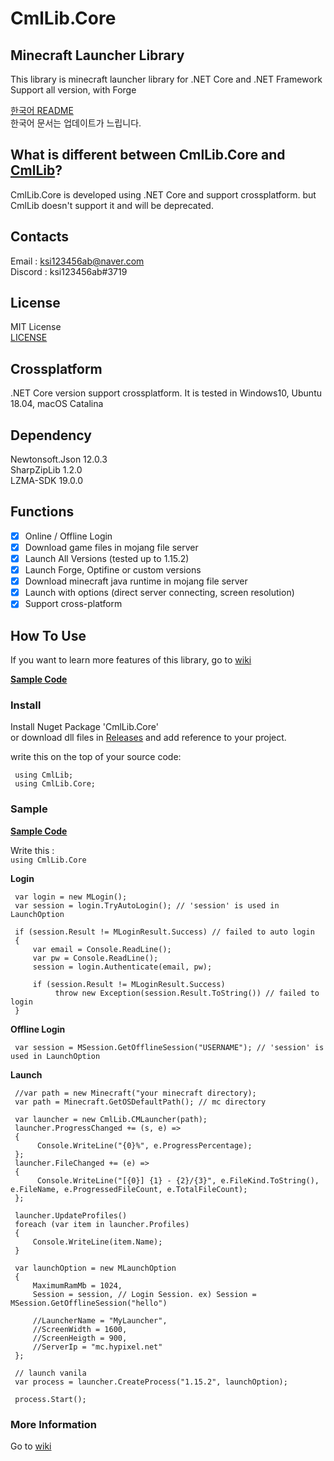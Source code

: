 ﻿# CmlLib.Core

## Minecraft Launcher Library

This library is minecraft launcher library for .NET Core and .NET Framework  
Support all version, with Forge

[한국어 README](https://github.com/AlphaBs/CmlLib.Core/blob/master/docs/README-kr.md)  
한국어 문서는 업데이트가 느립니다.

## What is different between CmlLib.Core and [CmlLib](https://github.com/AlphaBs/MinecraftLauncherLibrary)?
CmlLib.Core is developed using .NET Core and support crossplatform. but CmlLib doesn't support it and will be deprecated.

## Contacts

Email : ksi123456ab@naver.com  
Discord : ksi123456ab#3719

## License

MIT License  
[LICENSE](https://github.com/AlphaBs/CmlLib.Core/blob/master/LICENSE)

## Crossplatform

.NET Core version support crossplatform. It is tested in Windows10, Ubuntu 18.04, macOS Catalina

## Dependency

Newtonsoft.Json 12.0.3  
SharpZipLib 1.2.0  
LZMA-SDK 19.0.0  

## Functions

-   [x] Online / Offline Login
-   [x] Download game files in mojang file server
-   [x] Launch All Versions (tested up to 1.15.2)
-   [x] Launch Forge, Optifine or custom versions
-   [x] Download minecraft java runtime in mojang file server
-   [x] Launch with options (direct server connecting, screen resolution)
-   [x] Support cross-platform

## How To Use

If you want to learn more features of this library, go to [wiki](https://github.com/AlphaBs/CmlLib.Core/wiki)

**[Sample Code](https://github.com/AlphaBs/CmlLib.Core/wiki/Sample-Code)**

### **Install**

Install Nuget Package 'CmlLib.Core'  
or download dll files in [Releases](https://github.com/AlphaBs/CmlLib.Core/releases) and add reference to your project.

write this on the top of your source code:

     using CmlLib;
     using CmlLib.Core;

### **Sample**

**[Sample Code](https://github.com/AlphaBs/CmlLib.Core/wiki/Sample-Code)**

Write this :      
`using CmlLib.Core`

**Login**

     var login = new MLogin();
     var session = login.TryAutoLogin(); // 'session' is used in LaunchOption

     if (session.Result != MLoginResult.Success) // failed to auto login
     {
         var email = Console.ReadLine();
         var pw = Console.ReadLine();
         session = login.Authenticate(email, pw);

         if (session.Result != MLoginResult.Success)
              throw new Exception(session.Result.ToString()) // failed to login
     }

**Offline Login**

     var session = MSession.GetOfflineSession("USERNAME"); // 'session' is used in LaunchOption

**Launch**

     //var path = new Minecraft("your minecraft directory);
     var path = Minecraft.GetOSDefaultPath(); // mc directory

     var launcher = new CmlLib.CMLauncher(path);
     launcher.ProgressChanged += (s, e) =>
     {
          Console.WriteLine("{0}%", e.ProgressPercentage);
     };
     launcher.FileChanged += (e) =>
     {
          Console.WriteLine("[{0}] {1} - {2}/{3}", e.FileKind.ToString(), e.FileName, e.ProgressedFileCount, e.TotalFileCount);
     };

     launcher.UpdateProfiles()
     foreach (var item in launcher.Profiles)
     {
         Console.WriteLine(item.Name);
     }

     var launchOption = new MLaunchOption
     {
         MaximumRamMb = 1024,
         Session = session, // Login Session. ex) Session = MSession.GetOfflineSession("hello")

         //LauncherName = "MyLauncher",
         //ScreenWidth = 1600,
         //ScreenHeigth = 900,
         //ServerIp = "mc.hypixel.net"
     };

     // launch vanila
     var process = launcher.CreateProcess("1.15.2", launchOption);

     process.Start();


### More Information 
Go to [wiki](https://github.com/AlphaBs/CmlLib.Core/wiki/MLaunchOption)
